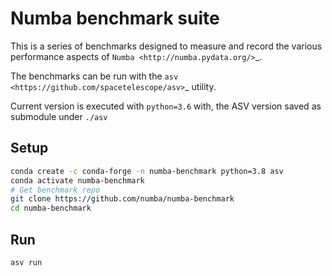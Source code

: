 
# Numba benchmark suite

This is a series of benchmarks designed to measure and record the various
performance aspects of `Numba <http://numba.pydata.org/>`_.

The benchmarks can be run with the
`asv <https://github.com/spacetelescope/asv>`_ utility.

Current version is executed with `python=3.6` with, the ASV version saved as
submodule under `./asv`

## Setup

```bash
conda create -c conda-forge -n numba-benchmark python=3.8 asv
conda activate numba-benchmark
# Get benchmark repo
git clone https://github.com/numba/numba-benchmark
cd numba-benchmark
```

## Run

```bash
asv run
```
